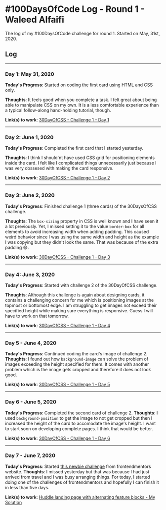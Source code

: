 # #100DaysOfCode Log - Round 1 - Waleed Alfaifi

The log of my #100DaysOfCode challenge for round 1.
Started on May, 31st, 2020.

## Log

---

### Day 1: May 31, 2020

**Today's Progress**: Started on coding the first card using HTML and CSS only.

**Thoughts**: It feels good when you complete a task. I felt great about being able to manipulate CSS on my own. It is a less comfortable experience than a typical follow-along hand-holding tutorial, though.

**Link(s) to work**: [30DayOfCSS - Challenge 1 - Day 1](https://github.com/waleed-alfaifi/30DaysOfCSS/commit/155bcd625fc0b4f4b8e6588e0661ac8cce74d3f7)

---

### Day 2: June 1, 2020

**Today's Progress**: Completed the first card that I started yesterday.

**Thoughts**: I think I should'nt have used CSS grid for positioning elements inside the card. I felt like I complicated things unnecessarily just because I was very obssesed with making the card responsive.

**Link(s) to work**: [30DayOfCSS - Challenge 1 - Day 2](https://github.com/waleed-alfaifi/30DaysOfCSS/commit/ef04e59b9542e7a7bdeb467924e1b7e1bcca97f1)

---

### Day 3: June 2, 2020

**Today's Progress**: Finished challenge 1 (three cards) of the 30DaysOfCSS challenge.

**Thoughts**: The `box-sizing` property in CSS is well known and I have seen it a lot previously. Yet, I missed setting it to the value `border-box` for all elements to avoid increasing width when adding padding. This caused weird behavior since I was using the same width and height as the example I was copying but they didn't look the same. That was because of the extra padding :smile:.

**Link(s) to work**: [30DayOfCSS - Challenge 1 - Day 3](https://github.com/waleed-alfaifi/30DaysOfCSS/commit/24d45f68cc47fded7bbf260cc7b86b699590a94b)

---

### Day 4: June 3, 2020

**Today's Progress**: Started with challenge 2 of the 30DayOfCSS challenge.

**Thoughts**: Although this challenge is again about designing cards, it contains a challenging concern for me which is positioning images at the topmost or bottomost edge. I am struggling to get images not exceed their specified height while making sure everything is responsive. Guess I will have to work on that tomorrow.

**Link(s) to work**: [30DayOfCSS - Challenge 1 - Day 4](https://github.com/waleed-alfaifi/30DaysOfCSS/commit/020ec8dfdc29bb7b9379b8bf26754f12b87522cc)

---

### Day 5 - June 4, 2020

**Today's Progress**: Continued coding the card's image of challenge 2.
**Thoughts**: I found out how `background-image` can solve the problem of images exceeding the height specified for them. It comes with another problem which is the image gets cropped and therefore it does not look good.

**Link(s) to work**: [30DayOfCSS - Challenge 1 - Day 5](https://github.com/waleed-alfaifi/30DaysOfCSS/commit/281dd77890d5eec618deed46f42447f79627928c)

---

### Day 6 - June 5, 2020

**Today's Progress**: Completed the second card of challenge 2.
**Thoughts**: I used `background-position` to get the image to not get cropped but then I increased the height of the card to accomodate the image's height. I want to start soon on developing complete pages. I think that would be better.

**Link(s) to work**: [30DayOfCSS - Challenge 1 - Day 6](https://github.com/waleed-alfaifi/30DaysOfCSS/commit/20f8835f349d454a739f6eb78ba485ce1ecc7ed6)

---

### Day 7 - June 7, 2020

**Today's Progress**: Started [this newbie challenge](https://www.frontendmentor.io/challenges/huddle-landing-page-with-alternating-feature-blocks-5ca5f5981e82137ec91a5100) from frontendmentors website.
**Thoughts**: I missed yesterday but that was because I had just arrived from travel and I was busy arranging things. For today, I started doing one of the challenges of frontendmentors and hopefully I can finish it in less than five days.

**Link(s) to work**: [Huddle landing page with alternating feature blocks - My Solution](https://www.frontendmentor.io/challenges/huddle-landing-page-with-alternating-feature-blocks-5ca5f5981e82137ec91a5100)
